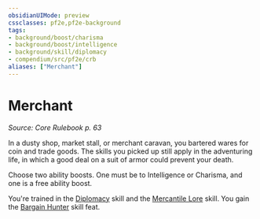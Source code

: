 ```yaml
---
obsidianUIMode: preview
cssclasses: pf2e,pf2e-background
tags:
- background/boost/charisma
- background/boost/intelligence
- background/skill/diplomacy
- compendium/src/pf2e/crb
aliases: ["Merchant"]
---
```

# Merchant
*Source: Core Rulebook p. 63*  

In a dusty shop, market stall, or merchant caravan, you bartered wares for coin and trade goods. The skills you picked up still apply in the adventuring life, in which a good deal on a suit of armor could prevent your death.

Choose two ability boosts. One must be to Intelligence or Charisma, and one is a free ability boost.

You're trained in the [Diplomacy](compendium/skills.md#Diplomacy) skill and the [Mercantile Lore](compendium/skills.md#Lore) skill. You gain the [Bargain Hunter](compendium/feats/bargain-hunter.md) skill feat.